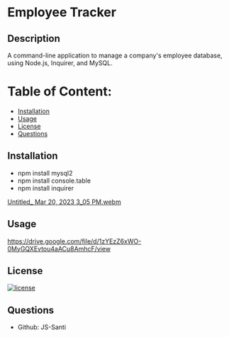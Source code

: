 
# Employee Tracker


## Description

  A command-line application to manage a company's employee database, using Node.js, Inquirer, and MySQL.
  
  # Table of Content: 
  - [Installation](#Installation)
  - [Usage](#Usage)
  - [License](#License)
  - [Questions](#Questions) 

## Installation
    
 - npm install mysql2
 - npm install console.table
 - npm install inquirer 
    
    
[Untitled_ Mar 20, 2023 3_05 PM.webm](https://user-images.githubusercontent.com/113136342/226442917-f3ba283c-6cc8-431a-9bfc-220f98041b10.webm)

## Usage
https://drive.google.com/file/d/1zYEzZ6xWO-0MyGQXEvtou4aACu8AmhcF/view

## License
[![license](https://img.shields.io/badge/license-MIT-yellow)](https://shields.io)
    
## Questions
- Github: JS-Santi
